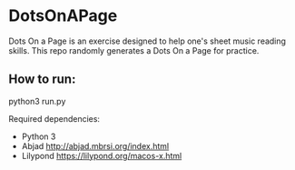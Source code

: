 # DotsOnAPage
Dots On a Page is an exercise designed to help one's sheet music reading skills. This repo randomly generates a Dots On a Page for practice.  

## How to run:

python3 run.py


Required dependencies:
* Python 3
* Abjad http://abjad.mbrsi.org/index.html
* Lilypond https://lilypond.org/macos-x.html
